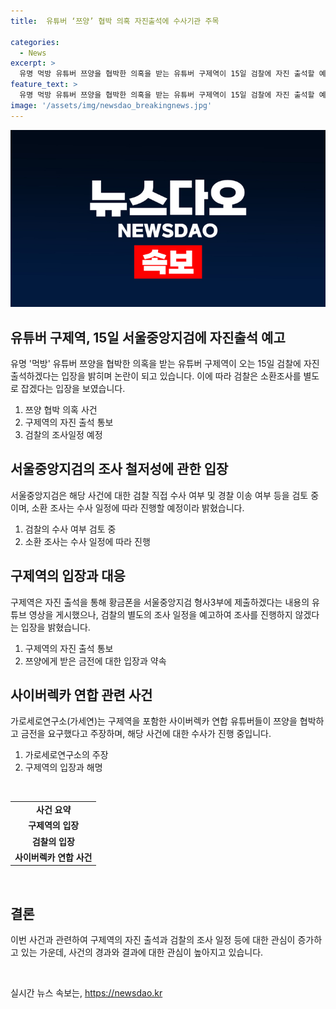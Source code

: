 ```yaml
---
title:  유튜버 ‘쯔양’ 협박 의혹 자진출석에 수사기관 주목

categories:
  - News
excerpt: >
  유명 먹방 유튜버 쯔양을 협박한 의혹을 받는 유튜버 구제역이 15일 검찰에 자진 출석할 예정이지만, 검찰은 별도의 조사 일정을 잡을 것으로 보인다. 서울중앙지검은 관련된 고발장을 받아 조사를 고려 중이며, 구제역은 자진 출석과 함께 황금폰 제출을 약속했다. 이어 구제역은 쯔양에게 받은 돈을 돌려주겠다는 입장을 밝히며 사과했다. 사이버렉카 연합에 속한 유튜버들로부터 협박을 받은 것을 주장하는 쯔양과 구제역의 곧바로 해석될 수 있는 상황들이 분주한 상황이다.
feature_text: >
  유명 먹방 유튜버 쯔양을 협박한 의혹을 받는 유튜버 구제역이 15일 검찰에 자진 출석할 예정이지만, 검찰은 별도의 조사 일정을 잡을 것으로 보인다. 서울중앙지검은 관련된 고발장을 받아 조사를 고려 중이며, 구제역은 자진 출석과 함께 황금폰 제출을 약속했다. 이어 구제역은 쯔양에게 받은 돈을 돌려주겠다는 입장을 밝히며 사과했다. 사이버렉카 연합에 속한 유튜버들로부터 협박을 받은 것을 주장하는 쯔양과 구제역의 곧바로 해석될 수 있는 상황들이 분주한 상황이다.
image: '/assets/img/newsdao_breakingnews.jpg'
---
```


<p><img src="/assets/img/newsdao_breakingnews.jpg" alt="ranknews 속보" /></p>

<h2 data-ke-size="size26">유튜버 구제역, 15일 서울중앙지검에 자진출석 예고</h2>

<p data-ke-size="size16">유명 '먹방' 유튜버 쯔양을 협박한 의혹을 받는 유튜버 구제역이 오는 15일 검찰에 자진 출석하겠다는 입장을 밝히며 논란이 되고 있습니다. 이에 따라 검찰은 소환조사를 별도로 잡겠다는 입장을 보였습니다.</p>

<ol>
<li>쯔양 협박 의혹 사건</li>
<li>구제역의 자진 출석 통보</li>
<li>검찰의 조사일정 예정</li>
</ol>

<h2 data-ke-size="size26">서울중앙지검의 조사 철저성에 관한 입장</h2>

<p data-ke-size="size16">서울중앙지검은 해당 사건에 대한 검찰 직접 수사 여부 및 경찰 이송 여부 등을 검토 중이며, 소환 조사는 수사 일정에 따라 진행할 예정이라 밝혔습니다.</p>

<ol>
<li>검찰의 수사 여부 검토 중</li>
<li>소환 조사는 수사 일정에 따라 진행</li>
</ol>

<h2 data-ke-size="size26">구제역의 입장과 대응</h2>

<p data-ke-size="size16">구제역은 자진 출석을 통해 황금폰을 서울중앙지검 형사3부에 제출하겠다는 내용의 유튜브 영상을 게시했으나, 검찰의 별도의 조사 일정을 예고하여 조사를 진행하지 않겠다는 입장을 밝혔습니다.</p>

<ol>
<li>구제역의 자진 출석 통보</li>
<li>쯔양에게 받은 금전에 대한 입장과 약속</li>
</ol>

<h2 data-ke-size="size26">사이버렉카 연합 관련 사건</h2>

<p data-ke-size="size16">가로세로연구소(가세연)는 구제역을 포함한 사이버렉카 연합 유튜버들이 쯔양을 협박하고 금전을 요구했다고 주장하며, 해당 사건에 대한 수사가 진행 중입니다.</p>

<ol>
<li>가로세로연구소의 주장</li>
<li>구제역의 입장과 해명</li>
</ol>

<p data-ke-size="size16">&nbsp;</p>

<table>
    <tbody>
        <tr>
            <td style="text-align: center; height: 17px;"><b>사건 요약</b></td>
        </tr>
        <tr>
            <td style="text-align: center; height: 17px;"><b>구제역의 입장</b></td>
        </tr>
        <tr>
            <td style="text-align: center; height: 17px;"><b>검찰의 입장</b></td>
        </tr>
        <tr>
            <td style="text-align: center; height: 17px;"><b>사이버렉카 연합 사건</b></td>
        </tr>
    </tbody>
</table>

<p data-ke-size="size16">&nbsp;</p>

<h2 data-ke-size="size26">결론</h2>

<p data-ke-size="size16">이번 사건과 관련하여 구제역의 자진 출석과 검찰의 조사 일정 등에 대한 관심이 증가하고 있는 가운데, 사건의 경과와 결과에 대한 관심이 높아지고 있습니다.</p>

<p data-ke-size="size16">&nbsp;</p>
실시간 뉴스 속보는, <a href="https://newsdao.kr" rel="dofollow">https://newsdao.kr</a>


